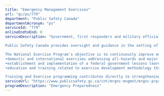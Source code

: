 ```yaml
---
title: "Emergency Management Exercises"
url: "gc/ps/779"
department: "Public Safety Canada"
departmentAcronym: "ps"
serviceId: "779"
onlineEndtoEnd: 0
serviceDescription: "Government, first responders and military officials work together in exercises that simulate emergency scenarios such as natural disasters, health threats and terrorist attacks to validate plans, training, etc., and identify areas for improvement.

Public Safety Canada provides oversight and guidance in the setting of exercise priorities and co-sponsors key activities with lead departments as per the National Exercise Program.

The National Exercise Program's objective is to continuously improve emergency management in Canada through the coordination of comprehensive whole-of-government all-hazards exercises of the national interest. The program includes:
•domestic and international exercises addressing all-hazards and major international events;
•establishment and implementation of a federal government lessons learned process to track ongoing capability and response activities improvement, and
•education and training related to exercise development methodology through a variety of means.

Training and Exercise programming contributes directly to strengthening the capability across all regions to respond to incidents of all types. The promotion of a common approach to emergency management, including the adoption of standards and best practices, aims to enhance the capabilities of Canada's emergency management community."
serviceUrl: "https://www.publicsafety.gc.ca/cnt/mrgnc-mngmnt/mrgnc-prprdnss/ntnl-xrcs-prgrm-en.aspx"
programDescription: "Emergency Preparedness"
---
```

